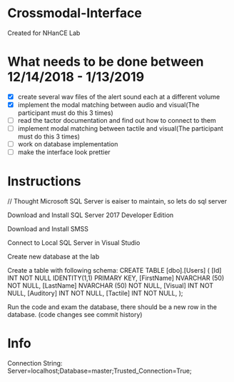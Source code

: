 # Crossmodal-Interface

Created for NHanCE Lab

# What needs to be done between 12/14/2018 - 1/13/2019
- [x] create several wav files of the alert sound each at a different volume
- [x] implement the modal matching between audio and visual(The participant must do this 3 times)
- [ ] read the tactor documentation and find out how to connect to them
- [ ] implement modal matching between tactile and visual(The participant must do this 3 times)
- [ ] work on database implementation
- [ ] make the interface look prettier
# Instructions

// Thought Microsoft SQL Server is eaiser to maintain, so lets do sql server

Download and Install SQL Server 2017 Developer Edition

Download and Install SMSS

Connect to Local SQL Server in Visual Studio

Create new database at the lab

Create a table with following schema:
CREATE TABLE [dbo].[Users] (
[Id] INT NOT NULL IDENTITY(1,1) PRIMARY KEY,
[FirstName] NVARCHAR (50) NOT NULL,
[LastName] NVARCHAR (50) NOT NULL,
[Visual] INT NOT NULL,
[Auditory] INT NOT NULL,
[Tactile] INT NOT NULL,
);

Run the code and exam the database, there should be a new row in the database. (code changes see commit history)

# Info

Connection String: Server=localhost;Database=master;Trusted_Connection=True;
